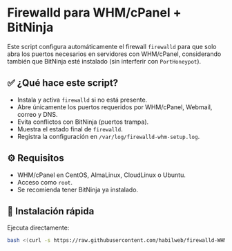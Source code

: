 # Firewalld para WHM/cPanel + BitNinja

Este script configura automáticamente el firewall `firewalld` para que solo abra los puertos necesarios en servidores con WHM/cPanel, considerando también que BitNinja esté instalado (sin interferir con `PortHoneypot`).

## ✅ ¿Qué hace este script?

- Instala y activa `firewalld` si no está presente.
- Abre únicamente los puertos requeridos por WHM/cPanel, Webmail, correo y DNS.
- Evita conflictos con BitNinja (puertos trampa).
- Muestra el estado final de `firewalld`.
- Registra la configuración en `/var/log/firewalld-whm-setup.log`.

## ⚙️ Requisitos

- WHM/cPanel en CentOS, AlmaLinux, CloudLinux o Ubuntu.
- Acceso como `root`.
- Se recomienda tener BitNinja ya instalado.

## 🚀 Instalación rápida

Ejecuta directamente:

```bash
bash <(curl -s https://raw.githubusercontent.com/habilweb/firewalld-WHM/main/install.sh)

